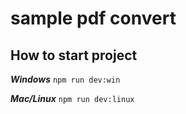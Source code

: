 # sample pdf convert

## How to start project

**_Windows_**
`npm run dev:win`

**_Mac/Linux_**
`npm run dev:linux`
